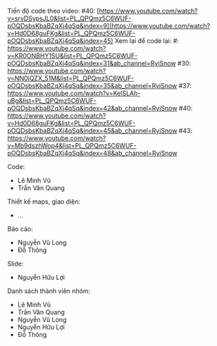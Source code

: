 Tiến độ code theo video: #40: [https://www.youtube.com/watch?v=srvDSypsJL0&list=PL_QPQmz5C6WUF-pOQDsbsKbaBZqXj4qSq&index=9](https://www.youtube.com/watch?v=Hd0D68guFKg&list=PL_QPQmz5C6WUF-pOQDsbsKbaBZqXj4qSq&index=45)
Xem lại để code lại:
#: https://www.youtube.com/watch?v=KR0ONBHY1SU&list=PL_QPQmz5C6WUF-pOQDsbsKbaBZqXj4qSq&index=31&ab_channel=RyiSnow
#30: https://www.youtube.com/watch?v=NN0iQZX_51M&list=PL_QPQmz5C6WUF-pOQDsbsKbaBZqXj4qSq&index=35&ab_channel=RyiSnow
#37: https://www.youtube.com/watch?v=KelSLAh-uBg&list=PL_QPQmz5C6WUF-pOQDsbsKbaBZqXj4qSq&index=42&ab_channel=RyiSnow
#40: https://www.youtube.com/watch?v=Hd0D68guFKg&list=PL_QPQmz5C6WUF-pOQDsbsKbaBZqXj4qSq&index=45&ab_channel=RyiSnow
#43: https://www.youtube.com/watch?v=Mb9dszhWop4&list=PL_QPQmz5C6WUF-pOQDsbsKbaBZqXj4qSq&index=48&ab_channel=RyiSnow

Code:
- Lê Minh Vũ
- Trần Văn Quang

Thiết kế maps, giao diện:
- ...

Báo cáo:
- Nguyễn Vũ Long
- Đỗ Thông

Slide:
- Nguyễn Hữu Lợi

Danh sách thành viên nhóm:
- Lê Minh Vũ
- Trần Văn Quang
- Nguyễn Vũ Long
- Nguyễn Hữu Lợi
- Đỗ Thông
